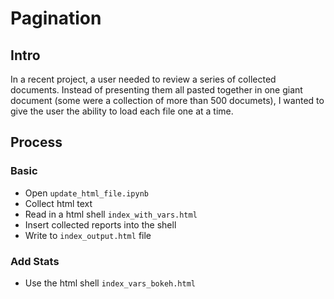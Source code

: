# Pagination

## Intro

In a recent project, a user needed to review a series of collected documents.  Instead of presenting them all pasted together in one giant document (some were a collection of more than 500 documets), 
I wanted to give the user the ability to load each file one at a time.

## Process

### Basic
* Open `update_html_file.ipynb`
* Collect html text
* Read in a html shell `index_with_vars.html`
* Insert collected reports into the shell
* Write to `index_output.html` file

### Add Stats
* Use the html shell `index_vars_bokeh.html`

